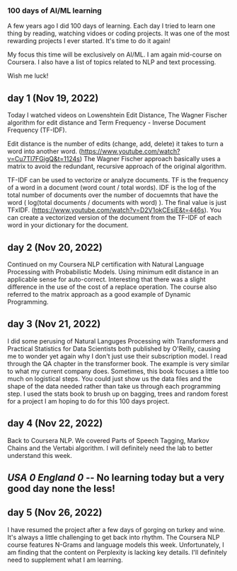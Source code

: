 ### 100 days of AI/ML learning

A few years ago I did 100 days of learning. Each day I tried to learn 
one thing by reading, watching vidoes or coding projects.  It was one 
of the most rewarding projects I ever started.  It's time to do it again!

My focus this time will be exclusively on AI/ML.  I am again mid-course on
Coursera.  I also have a list of topics related to NLP and text processing.  

Wish me luck!
  
## day 1 (Nov 19, 2022)

Today I watched videos on Lowenshtein Edit Distance, The Wagner Fischer algorithm
for edit distance and Term Frequency - Inverse Document Frequency (TF-IDF).

Edit distance is the number of edits (change, add, delete) it takes to turn a word 
into another word. (https://www.youtube.com/watch?v=Cu7Tl7FGigQ&t=1124s)
The Wagner Fischer approach basically uses a matrix to avoid the redundant, recursive
approach of the original algorithm.

TF-IDF can be used to vectorize or analyze documents.  TF is the frequency of a word in a document
(word count / total words). IDF is the log of the total number of documents over the number of docuemnts 
that have the word ( log(total documents / documents with word) ). The final value is just TFxIDF.
(https://www.youtube.com/watch?v=D2V1okCEsiE&t=446s).  You can create a vectorized version of the
document from the TF-IDF of each word in your dictionary for the document.

## day 2 (Nov 20, 2022)

Continued on my Coursera NLP certification with Natural Language Processing with Probabilistic Models.
Using minimum edit distance in an applicable sense for auto-correct. Interesting that there was a slight
difference in the use of the cost of a replace operation.  The course also referred to the matrix approach
as a good example of Dynamic Programming.

## day 3 (Nov 21, 2022)

I did some perusing of Natural Languges Processing with Transformers and Practical Statistics for
Data Scientists both published by O'Reilly, causing me to wonder yet again why I don't just use their
subscription model.  I read through the QA chapter in the transformer book.  The example is very similar to 
what my current company does. Sometimes, this book focuses a little too much on logistical steps.  You could
just show us the data files and the shape of the data needed rather than take us through each programming step.
I used the stats book to brush up on bagging, trees and random forest for a project I am hoping to do for
this 100 days project.

## day 4 (Nov 22, 2022)

Back to Coursera NLP.  We covered Parts of Speech Tagging, Markov Chains and the Vertabi algorithm.  I will
definitely need the lab to better understand this week.

## *USA 0 England 0* -- No learning today but a very good day none the less!

## day 5 (Nov 26, 2022)

I have resumed the project after a few days of gorging on turkey and wine.  It's always a little challenging to get
back into rhythm.  The Coursera NLP course features N-Grams and language models this week. Unfortunately, I am finding that
the content on Perplexity is lacking key details. I'll definitely need to supplement what I am learning.



